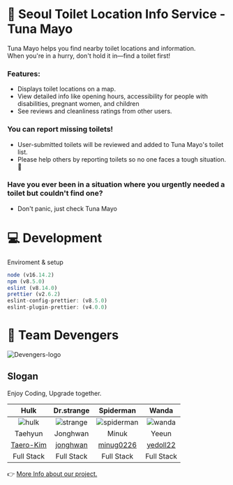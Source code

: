 # 🚻 Seoul Toilet Location Info Service - Tuna Mayo
Tuna Mayo helps you find nearby toilet locations and information. <br /> When you're in a hurry, don't hold it in—find a toilet first!

### Features:
- Displays toilet locations on a map.
- View detailed info like opening hours, accessibility for people with disabilities, pregnant women, and children
- See reviews and cleanliness ratings from other users.

### You can report missing toilets!
- User-submitted toilets will be reviewed and added to Tuna Mayo's toilet list.
- Please help others by reporting toilets so no one faces a tough situation. 🙏

### Have you ever been in a situation where you urgently needed a toilet but couldn't find one?
- Don't panic, just check Tuna Mayo

# 💻 Development
Enviroment & setup
```js
node (v16.14.2)
npm (v8.5.0)
eslint (v8.14.0)
prettier (v2.6.2)
eslint-config-prettier: (v8.5.0)
eslint-plugin-prettier: (v4.0.0)
```
# 👥 Team Devengers

![Devengers-logo](https://user-images.githubusercontent.com/66931635/161847479-935b8e6e-68e1-4c8c-8a84-5e75744ae8f5.png)

## Slogan
Enjoy Coding, Upgrade together.


| Hulk | Dr.strange | Spiderman | Wanda |
|:-----------:|:-----------:|:-----------:|:-----------:|
| ![hulk](https://user-images.githubusercontent.com/66931635/161848777-17c6c255-3eb2-4bb0-a24d-b6dbefd99bf3.png) | ![strange](https://user-images.githubusercontent.com/66931635/161849438-36c02e26-e098-4899-bf03-66dcc687b09b.png) | ![spiderman](https://user-images.githubusercontent.com/66931635/161849454-a2fee3ca-1660-44f7-ad09-74a099dc256b.png) | ![wanda](https://user-images.githubusercontent.com/66931635/161849467-a8ebf895-8261-413b-92db-0204c0fb1385.png) |
| Taehyun | Jonghwan | Minuk | Yeeun |
| [Taero-Kim](https://github.com/Taero-Kim) | [jonghwan](https://github.com/jonghwan-code) | [minug0226](https://github.com/minug0226) | [yedoll22](https://github.com/yedoll22) |
| Full Stack | Full Stack | Full Stack | Full Stack |

👉 [More Info about our project.](https://github.com/codestates/tunamayo/wiki)

